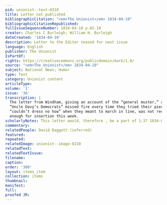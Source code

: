 ```yaml
---
pid: unionist--text-0310
title: Letter not published
bibliographicCitation: "<em>The Unionist</em> 1834-04-10"
bibliographicCitationRepublished: 
fullIssueSequenceNumber: 1834-04-10 p.02.10
creator: Charles C Burleigh; William H. Burleigh
dateCreated: '1834-04-10'
description: Letter to the Editor teased for next issue
language: English
publisher: The Unionist
IsPartOf: 
rights: https://creativecommons.org/publicdomain/mark/1.0/
source: "<em>The Unionist</em> 1834-04-10"
subject: National News; Humor
type: Text
category: Unionist content
articleType: 
volume: '1'
issue: '36'
transcription: |
  The letter from Windham, giving an account of the “general muster,” and how
  “Uncle Davy’s Democrats” missed fire every time they tried their pieces, and
  “couldn’t dress no how” when they meant to march in line, was not received early
  enough for insertion this week.
scholarlyNotes: This letter would, therefore , be a part of 1:37 1834-04-17 Unionist
commentary: 
relatedPeople: David Daggett (inferred)
featured: 
repeated: 
relatedImage: unionist--image-0210
relatedText: 
relatedTextIssue: 
filename: 
caption: 
order: '309'
layout: items_item
collection: items
thumbnail: 
manifest: 
full: 
proofed JR: 
---
```

